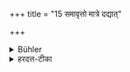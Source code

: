 +++
title = "15 समावृत्तो मात्रे दद्यात्"

+++

<details><summary>Bühler</summary>

15. When (a student) has returned home (from his teacher), he shall give (whatever he may obtain by begging or otherwise) to his mother.
</details>

<details><summary>हरदत्त-टीका</summary>

## सूत्रम्
समावृत्तो मात्रे दद्यात् ॥ १५ ॥   
### टिप्पनी
कृतसमावर्तनो विवाहात्प्रागर्जितं मात्रे दद्यात् ॥ १५ ॥
</details>
